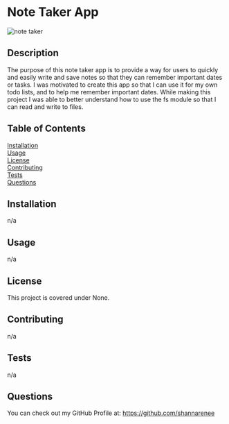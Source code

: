 # Note Taker App

![note taker](https://github.com/ShannaRenee/Note-Taker-App/assets/126972906/90bab453-42f7-4a08-a6ed-c00972396730)


## Description
The purpose of this note taker app is to provide a way for users to quickly and easily write and save notes so that they can remember important dates or tasks. I was motivated to create this app so that I can use it for my own todo lists, and to help me remember important dates. While making this project I was able to better understand how to use the fs module so that I can read and write to files.

## Table of Contents
[Installation](#installation)<br>
[Usage](#usage)<br>
[License](#license)<br>
[Contributing](#contributing)<br>
[Tests](#tests)<br>
[Questions](#questions)

## Installation
n/a

## Usage
n/a

## License
This project is covered under None.<br>


## Contributing
n/a

## Tests
n/a

## Questions
You can check out my GitHub Profile at:
https://github.com/shannarenee<br>
